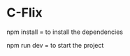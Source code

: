 # C-Flix

<p>npm install = to install the dependencies</p>
<p>npm run dev = to start the project</p>
